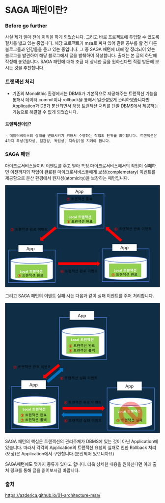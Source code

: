 # SAGA 패턴이란?

### Before go further

사실 제가 얼마 전에 이직을 하게 되었습니다. 그리고 바로 프로젝트에 투입할 수 있도록 절차를 밟고 있는 중입니다. 해당 프로젝트가 msa로 짜져 있어 관련 공부를 할 겸 다른 블로그들과 인강들을 듣고 있는 중입니다. 그 중 SAGA 패턴에 대해 잘 정리되어 있는 블로그를 발견하여 해당 블로그에서 글을 발췌하여 작성합니다. 출처는 본 글의 하단에 작성해 놓았습니다. SAGA 패턴에 대해 조금 더 상세한 글을 원하신다면 직접 방문해 보시는 것을 추천합니다.



### 트랜잭션 처리

- 기존의 Monolithic 환경에서는 DBMS가 기본적으로 제공해주는 트랜잭션 기능을 통해서 데이터 commit이나 rollback을 통해서 일관성있게 관리하였습니다만 Application과 DB가 분산되면서 해당 트랜잭션 처리를 단일 DBMS에서 제공하는 기능으로 해결할 수 없게 되었습니다.

#### 	트렌젝션이란?

	- 데이터베이스의 상태를 변화시키기 위해서 수행하는 작업의 단위를 의미합니다. 트랜잭션은 4가지 특성(원자성, 일관성, 독립성, 지속성)을 지켜야 합니다.



### SAGA 패턴

마이크로서비스들끼리 이벤트를 주고 받아 특정 마이크로서비스에서의 작업이 실패하면 이전까지의 작업이 완료된 마이크로서비스들에게 보상(complemetary) 이벤트를 제공함으로 분산 환경에서 원자성(atomicity)을 보장하는 패턴입니다.

![image-20220106141900336](https://raw.githubusercontent.com/KrGil/TIL/main/CS/MSA/MSA_SAGA%ED%8C%A8%ED%84%B4.assets/image-20220106141900336.png)

그리고 SAGA 패턴의 이벤트 실패 시는 다음과 같이 실패 이벤트를 주어 처리합니다.

![image-20220106141919851](https://raw.githubusercontent.com/KrGil/TIL/main/CS/MSA/MSA_SAGA%ED%8C%A8%ED%84%B4.assets/image-20220106141919851.png)

SAGA 패턴의 핵심은 트랜잭션의 관리주체가 DBMS에 있는 것이 아닌 Application에 있습니다. 따라서 각각의 Application의 트랜잭션 요청의 실패로 인한 Rollback 처리(보상)은 Application에서 구현합니다.(분산되어 있으니까요)

SAGA패턴에도 몇가지 종류가 있다고 합니다. 더욱 상세한 내용을 원하신다면 아래 출처 링크를 통해 글을 읽어보시길 바랍니다.





### 출처

https://azderica.github.io/01-architecture-msa/